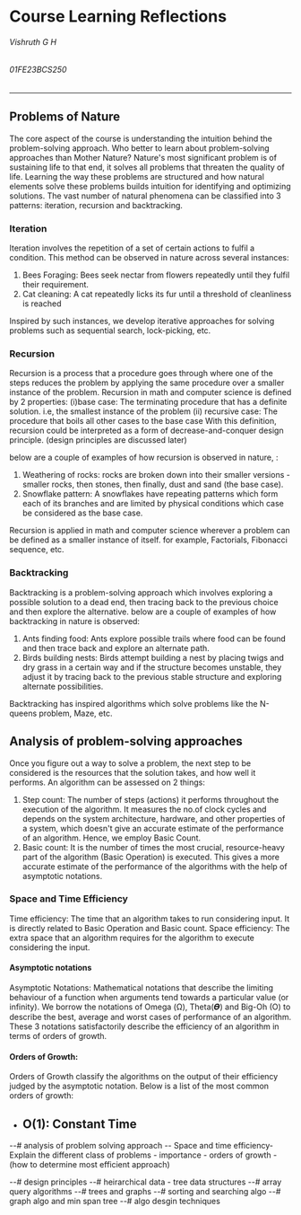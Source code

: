 # Course Learning Reflections
###### Vishruth G H
###### 01FE23BCS250
<hr>

## Problems of Nature
The core aspect of the course is understanding the intuition behind the problem-solving approach. Who better to learn about problem-solving approaches than Mother Nature?
Nature's most significant problem is of sustaining life to that end, it solves all problems that threaten the quality of life. Learning the way these problems are structured and how natural elements solve these problems builds intuition for identifying and optimizing solutions. 
The vast number of natural phenomena can be classified into 3 patterns: iteration, recursion and backtracking. 
### Iteration
Iteration involves the repetition of a set of certain actions to fulfil a condition. 
This method can be observed in nature across several instances:
1. Bees Foraging: Bees seek nectar from flowers repeatedly until they fulfil their requirement.
2. Cat cleaning: A cat repeatedly licks its fur until a threshold of cleanliness is reached

Inspired by such instances, we develop iterative approaches for solving problems such as sequential search, lock-picking, etc.

### Recursion
Recursion is a process that a procedure goes through where one of the steps reduces the problem by applying the same procedure over a smaller instance of the problem.
Recursion in math and computer science is defined by 2 properties:
(i)base case: The terminating procedure that has a definite solution. i.e, the smallest instance of the problem
(ii) recursive case: The procedure that boils all other cases to the base case
With this definition, recursion could be interpreted as a form of decrease-and-conquer design principle. (design principles are discussed later)

below are a couple of examples of how recursion is observed in nature, :
1. Weathering of rocks: rocks are broken down into their smaller versions - smaller rocks, then stones, then finally, dust and sand (the base case).
2. Snowflake pattern: A snowflakes have repeating patterns which form each of its branches and are limited by physical conditions which case be considered as the base case.

Recursion is applied in math and computer science wherever a problem can be defined as a smaller instance of itself. for example, Factorials, Fibonacci sequence, etc.


### Backtracking
Backtracking is a problem-solving approach which involves exploring a possible solution to a dead end, then tracing back to the previous choice and then explore the alternative.
below are a couple of examples of how backtracking in nature is observed:
1. Ants finding food: Ants explore possible trails where food can be found and then trace back and explore an alternate path.
2. Birds building nests: Birds attempt building a nest by placing twigs and dry grass in a certain way and if the structure becomes unstable, they adjust it by tracing back to the previous stable structure and exploring alternate possibilities.

Backtracking has inspired algorithms which solve problems like the N-queens problem, Maze, etc.

## Analysis of problem-solving approaches
Once you figure out a way to solve a problem, the next step to be considered is the resources that the solution takes, and how well it performs. 
An algorithm can be assessed on 2 things: 
1. Step count: The number of steps (actions) it performs throughout the execution of the algorithm. It measures the no.of clock cycles and depends on the system architecture, hardware, and other properties of a system, which doesn't give an accurate estimate of the performance of an algorithm. Hence, we employ Basic Count.
2. Basic count:  It is the number of times the most crucial, resource-heavy part of the algorithm (Basic Operation) is executed. This gives a more accurate estimate of the performance of the algorithms with the help of asymptotic notations.

### Space and Time Efficiency
Time efficiency: The time that an algorithm takes to run considering input. It is directly related to Basic Operation and Basic count.
Space efficiency: The extra space that an algorithm requires for the algorithm to execute considering the input. 

#### Asymptotic notations
Asymptotic Notations: Mathematical notations that describe the limiting behaviour of a function when arguments tend towards a particular value (or infinity). 
We borrow the notations of Omega (Ω), Theta(𝜭) and Big-Oh (O) to describe the best, average and worst cases of performance of an algorithm. These 3 notations satisfactorily describe the efficiency of an algorithm in terms of orders of growth. 

#### Orders of Growth:
Orders of Growth classify the algorithms on the output of their efficiency judged by the asymptotic notation.
Below is a list of the most common orders of growth: 
- O(1): Constant Time
    -  

--# analysis of problem solving approach
-- Space and time efficiency- Explain the different class of problems - importance - orders of growth - (how to determine most efficient approach)

--# design principles
--# heirarchical data - tree data structures
--# array query algorithms
--# trees and graphs
--# sorting and searching algo
--# graph algo and min span tree
--# algo desgin techniques
